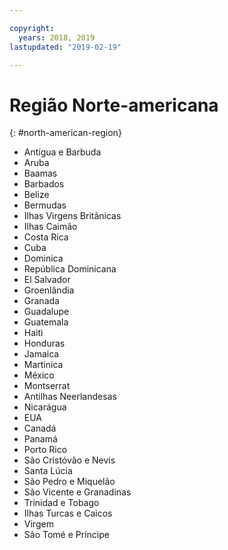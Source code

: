 ```yaml
---

copyright:
  years: 2018, 2019
lastupdated: "2019-02-19"

---
```


# Região Norte-americana
{: #north-american-region}

* Antígua e Barbuda
* Aruba
* Baamas
* Barbados
* Belize
* Bermudas
* Ilhas Virgens Britânicas
* Ilhas Caimão
* Costa Rica
* Cuba
* Dominica
* República Dominicana
* El Salvador
* Groenlândia
* Granada
* Guadalupe
* Guatemala
* Haiti
* Honduras
* Jamaica
* Martinica
* México
* Montserrat
* Antilhas Neerlandesas
* Nicarágua
* EUA
* Canadá
* Panamá
* Porto Rico
* São Cristóvão e Nevis
* Santa Lúcia
* São Pedro e Miquelão
* São Vicente e Granadinas
* Trinidad e Tobago
* Ilhas Turcas e Caicos
* Virgem
* São Tomé e Príncipe
